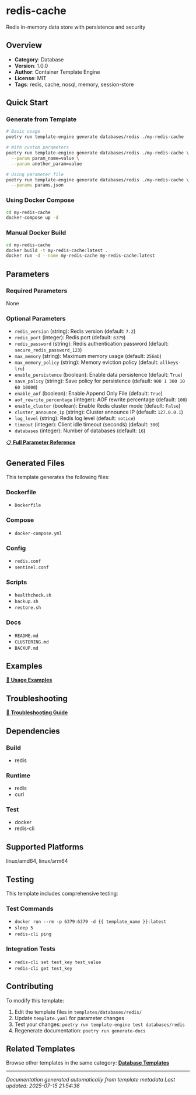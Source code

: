 # redis-cache

Redis in-memory data store with persistence and security

## Overview

- **Category**: Database
- **Version**: 1.0.0
- **Author**: Container Template Engine
- **License**: MIT
- **Tags**: redis, cache, nosql, memory, session-store

## Quick Start

### Generate from Template

```bash
# Basic usage
poetry run template-engine generate databases/redis ./my-redis-cache

# With custom parameters
poetry run template-engine generate databases/redis ./my-redis-cache \
  --param param_name=value \
  --param another_param=value

# Using parameter file
poetry run template-engine generate databases/redis ./my-redis-cache \
  --params params.json
```

### Using Docker Compose

```bash
cd my-redis-cache
docker-compose up -d
```

### Manual Docker Build

```bash
cd my-redis-cache
docker build -t my-redis-cache:latest .
docker run -d --name my-redis-cache my-redis-cache:latest
```

## Parameters

### Required Parameters

None

### Optional Parameters

- `redis_version` (string): Redis version (default: `7.2`)
- `redis_port` (integer): Redis port (default: `6379`)
- `redis_password` (string): Redis authentication password (default: `secure_redis_password_123`)
- `max_memory` (string): Maximum memory usage (default: `256mb`)
- `max_memory_policy` (string): Memory eviction policy (default: `allkeys-lru`)
- `enable_persistence` (boolean): Enable data persistence (default: `True`)
- `save_policy` (string): Save policy for persistence (default: `900 1 300 10 60 10000`)
- `enable_aof` (boolean): Enable Append Only File (default: `True`)
- `aof_rewrite_percentage` (integer): AOF rewrite percentage (default: `100`)
- `enable_cluster` (boolean): Enable Redis cluster mode (default: `False`)
- `cluster_announce_ip` (string): Cluster announce IP (default: `127.0.0.1`)
- `log_level` (string): Redis log level (default: `notice`)
- `timeout` (integer): Client idle timeout (seconds) (default: `300`)
- `databases` (integer): Number of databases (default: `16`)

[📋 **Full Parameter Reference**](PARAMETERS.md)

## Generated Files

This template generates the following files:

### Dockerfile

- `Dockerfile`

### Compose

- `docker-compose.yml`

### Config

- `redis.conf`
- `sentinel.conf`

### Scripts

- `healthcheck.sh`
- `backup.sh`
- `restore.sh`

### Docs

- `README.md`
- `CLUSTERING.md`
- `BACKUP.md`

## Examples

[📖 **Usage Examples**](EXAMPLES.md)

## Troubleshooting

[🔧 **Troubleshooting Guide**](TROUBLESHOOTING.md)

## Dependencies

### Build

- redis

### Runtime

- redis
- curl

### Test

- docker
- redis-cli

## Supported Platforms

linux/amd64, linux/arm64

## Testing

This template includes comprehensive testing:

### Test Commands

- `docker run --rm -p 6379:6379 -d {{ template_name }}:latest`
- `sleep 5`
- `redis-cli ping`

### Integration Tests

- `redis-cli set test_key test_value`
- `redis-cli get test_key`

## Contributing

To modify this template:

1. Edit the template files in `templates/databases/redis/`
2. Update `template.yaml` for parameter changes
3. Test your changes: `poetry run template-engine test databases/redis`
4. Regenerate documentation: `poetry run generate-docs`

## Related Templates

Browse other templates in the same category: [**Database Templates**](../database/README.md)

---

_Documentation generated automatically from template metadata_
_Last updated: 2025-07-15 21:54:36_
